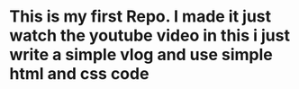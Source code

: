 # This is my first Repo. I made it just watch the youtube video in this i just write a simple vlog and use simple html and css code
